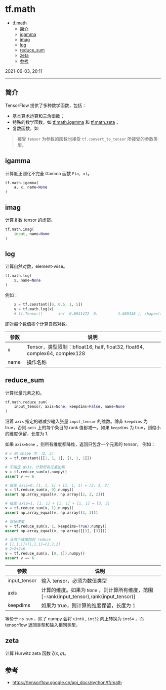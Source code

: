 # tf.math

- [tf.math](#tfmath)
  - [简介](#简介)
  - [igamma](#igamma)
  - [imag](#imag)
  - [log](#log)
  - [reduce_sum](#reduce_sum)
  - [zeta](#zeta)
  - [参考](#参考)

2021-06-03, 20:11
***

## 简介

TensorFlow 提供了多种数学函数，包括：

- 基本算术运算和三角函数；
- 特殊的数学函数，如 [tf.math.igamma](#igamma) 和 [tf.math.zeta](#zeta)；
- 复数函数，如 

> 接受 `Tensor` 为参数的函数也接受 `tf.convert_to_tensor` 所接受的参数类型。

## igamma

计算低正则化不完全 Gamma 函数 `P(a, x)`。

```py
tf.math.igamma(
    a, x, name=None
)
```

## imag

计算复数 tensor 的虚部。

```py
tf.math.imag(
    input, name=None
)
```

## log

计算自然对数，element-wise。

```python
tf.math.log(
    x, name=None
)
```

例如：

```python
    x = tf.constant([0, 0.5, 1, 5])
    y = tf.math.log(x)
    # tf.Tensor([      -inf -0.6931472  0.         1.609438 ], shape=(4,), dtype=float32)
```

即对每个数值挨个计算自然对数。

| **参数** | **说明** |
| --- | --- |
| x | Tensor，类型限制：bfloat16, half, float32, float64, complex64, complex128 |
| name  | 操作名称 |

## reduce_sum

计算张量元素之和。

```python
tf.math.reduce_sum(
    input_tensor, axis=None, keepdims=False, name=None
)
```

沿着 `axis` 指定的轴减少输入张量 `input_tensor` 的维数。除非 `keepdims` 为 true，否则 `axis` 上的每个条目的 rank 值都减一。如果 `keepdims` 为 true，则缩小的维度保留，长度为 1.

如果 `axis=None` ，则所有维度都降维，返回只包含一个元素的 tensor。
例如：

```python
# x 的 shape 为 （2, 3）
x = tf.constant([[1, 1, 1], [1, 1, 1]])

# 不指定 axis，计算所有元素加和
v = tf.reduce_sum(x).numpy()
assert v == 6

# 指定 axis=0，[1, 1, 1] + [1, 1, 1] = [2, 2, 2]
v = tf.reduce_sum(x, 0).numpy()
assert np.array_equal(v, np.array([2, 2, 2]))

# 指定 axis=1, [1, 1] + [1, 1] + [1, 1] = [3, 3]
v = tf.reduce_sum(x, 1).numpy()
assert np.array_equal(v, np.array([3, 3]))

# 保留维度
v = tf.reduce_sum(x, 1, keepdims=True).numpy()
assert np.array_equal(v, np.array([[3], [3]]))

# 从两个维度同时 reduce
# [1,1,1]+[1,1,1]=[2,2,2]
# 2+2+2=6
v = tf.reduce_sum(x, [0, 1]).numpy()
assert v == 6
```

| 参数 | 说明 |
| --- | --- |
| input_tensor | 输入 tensor，必须为数值类型 |
| axis | 计算的维度。如果为 `None` ，则计算所有维度，范围 [-rank(input_tensor),rank(input_tensor)] |
| keepdims | 如果为 true，则计算的维度保留，长度为 1 |

等价于 `np.sum` ，除了 numpy 会将 `uint8` , `int32` 向上转换为 `int64` ，而 tensorflow 返回类型和输入相同类型。

## zeta

计算 Hurwitz zeta 函数 $\zeta(x,q)$。

## 参考

- https://tensorflow.google.cn/api_docs/python/tf/math
